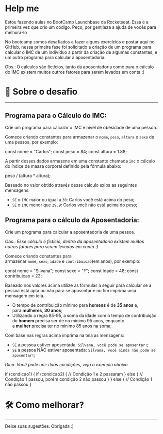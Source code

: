 # Help me

Estou fazendo aulas no BootCamp Launchbase da Rocketseat. Essa é a primeira vez que crio um código. Peço, por gentileza a ajuda de vocês para melhorá-lo

No bootcamp somos desafiados a fazer alguns exercícios e postar aqui no GitHub, nessa primeira fase foi solicitado a criação de um programa para calcular o IMC de um indivíduo a partir da criação de algumas constantes, e um outro programa para calcular a aposentadoria.

Obs.: O cálculos são fictícios, tanto da aposentadoria como para o cálculo do IMC existem muitos outros fatores para serem levados em conta :)

# 📖 Sobre o desafio

---

## Programa para o Cálculo do IMC:

Crie um programa para calcular o IMC e nível de obesidade de uma pessoa.

Comece criando constantes para armazenar o `nome`, `peso`, `altura` e `sexo` de uma pessoa, por exemplo:

const nome = "Carlos";
const peso = 84;
const altura = 1.88;

A partir desses dados armazene em uma constante chamada `imc` o cálculo do índice de massa corporal definido pela fórmula abaixo:

peso / (altura * altura);

Baseado no valor obtido através desse cálculo exiba as seguintes mensagens:

- `SE` o `IMC` maior ou igual a `30`: Carlos você está acima do peso;
- `SE` o `IMC` menor que `29.9`: Carlos você não está acima do peso;

## Programa para o cálculo da Aposentadoria:

Crie um programa para calcular a aposentadoria de uma pessoa.

*Obs.: Esse cálculo é fictício, dentro da aposentadoria existem muitos outros fatores para serem levados em conta :)*

Comece criando constantes para armazenar `nome`, `sexo`, `idade` e `contribuicao`(em anos), por exemplo:

const nome = "Silvana";
const sexo = "F";
const idade = 48;
const contribuicao = 23;

Baseado nos valores acima utilize as fórmulas a seguir para calcular se a pessoa está apta ou não para se aposentar e no fim imprima uma mensagem em tela.

- O tempo de contribuição mínimo para **homens** é de **35 anos** e, para **mulheres**, **30 anos**;
- Utilizando a regra 85-95, a soma da idade com o tempo de contribuição do **homem** precisa ser de no mínimo 95 anos, enquanto a **mulher** precisa ter no mínimo 85 anos na soma;

Com base nas regras acima imprima na tela as mensagens:

- `SE` a pessoa estiver aposentada: `Silvana, você pode se aposentar!`;
- `SE` a pessoa NÃO estiver aposentada: `Silvana, você ainda não pode se aposentar!`;

*Dica: Você pode unir duas condições, veja o exemplo abaixo*

if (condicao1) { if (condicao2) { // Condição 1 e 2 passaram } else { // Condição 1 passou, porém condição 2 não passou }
} else { // Condição 1 não passou
}

# 🛠 Como melhorar?

---

Deixe suas sugestões. Obrigada :)